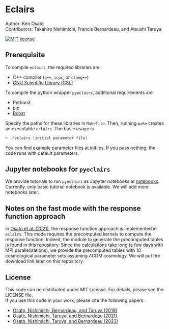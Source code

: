 # Eclairs

Author: Ken Osato  
Contributors: Takahiro Nishimichi, Francis Bernardeau, and Atsushi Taruya  

[![MIT license](https://img.shields.io/badge/License-MIT-blue.svg)](https://lbesson.mit-license.org/)

## Prerequisite

To compile `eclairs`, the required libraries are

* C++ compiler (`g++`, `icpc`, or `clang++`)  
* [GNU Scientific Library (GSL)](https://www.gnu.org/software/gsl/)  

To compile the python wrapper `pyeclairs`, additional requirements are  

* Python3
* pip
* [Boost](https://www.boost.org/)

Specify the paths for these libraries in `Makefile`.
Then, running `make` creates an executable `eclairs`.
The basic usage is

```C++
> ./eclairs [initial parameter file]
```

You can find example parameter files at [inifiles](inifiles).
If you pass nothing, the code runs with default parameters.

## Jupyter notebooks for `pyeclairs`

We provide tutorials to run `pyeclairs` as Jupyter notebooks at [notebooks](notebooks).
Currently, only basic tutorial notebook is available. We will add more notebooks later.

## Notes on the fast mode with the response function approach

In [Osato et al. (2021)](https://ui.adsabs.harvard.edu/abs/2021PhRvD.104j3501O),
the response function approach is implemented in `eclairs`.
This mode requires the precomputed kernels to compute the response function.
Indeed, the module to generate the precomputed tables is found in this repository.
Since the calculations take long (a few days with MPI parallelizations),
we provide the precomputed tables with 10 cosmological parameter sets assuming $\Lambda$CDM cosmology.
We will put the download link later on this repository.

## License

This code can be distributed under MIT License.
For details, please see the LICENSE file.  
If you use this code in your work, please cite the following papers.

* [Osato, Nishimichi, Bernardeau, and Taruya (2019)](https://ui.adsabs.harvard.edu/abs/2019PhRvD..99f3530O)
* [Osato, Nishimichi, Taruya, and Bernardeau (2021)](https://ui.adsabs.harvard.edu/abs/2021PhRvD.104j3501O)
* [Osato, Nishimichi, Taruya, and Bernardeau (2023)](https://ui.adsabs.harvard.edu/abs/2023PhRvD.108l3541O/abstract)
